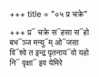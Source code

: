 +++
title = "०५ प्र चक्रे"

+++
प्र᳓ चक्रे स᳓हसा स᳓हो  
बभ᳓ञ्ज मन्यु᳓म् ओ᳓जसा  
वि᳓श्वे त इन्द्र पृतनाय᳓वो यहो  
नि᳓ वृक्षा᳓ इव येमिरे